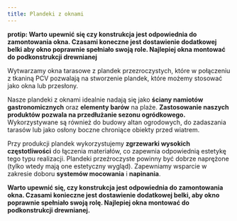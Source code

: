 ```yaml
---
title: Plandeki z oknami
---
```



**protip: Warto upewnić się czy konstrukcja jest odpowiednia do zamontowania okna. Czasami koneczne jest dostawienie dodatkowej belki aby okno poprawnie spełniało swoją role. Najlepiej okna montować do podkonstrukcji drewnianej**



Wytwarzamy okna tarasowe z plandek przezroczystych, które w połączeniu z tkaniną 
PCV pozwalają na stworzenie plandek, które możemy stosować jako okna lub 
przesłony.

Nasze plandeki z oknami idealnie nadają się jako **ściany namiotów gastronomicznych** 
oraz **elementy barów** na plaże. **Zastosowanie naszych produktów pozwala na 
przedłużanie sezonu ogródkowego.** Wykorzystywane są również do budowy altan ogrodowych, 
do zadaszania tarasów lub jako osłony boczne chroniące obiekty przed wiatrem.

Przy produkcji plandek wykorzystujemy **zgrzewarki wysokich częstotliwości** do łączenia 
materiałów, co zapewnia odpowiednią estetykę tego typu realizacji. Plandeki przeźroczyste 
powinny być dobrze naprężone (tylko wtedy mają one estetyczny wygląd). Zapewniamy wsparcie 
w zakresie doboru **systemów mocowania** i **napinania**.

**Warto upewnić się, czy konstrukcja jest odpowiednia do zamontowania okna. 
Czasami konieczne jest dostawienie dodatkowej belki, aby okno poprawnie spełniało 
swoją rolę. Najlepiej okna montować do podkonstrukcji drewnianej.**
